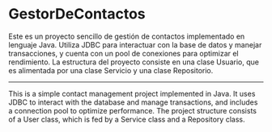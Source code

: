 # GestorDeContactos

Este es un proyecto sencillo de gestión de contactos implementado en lenguaje Java. Utiliza JDBC para interactuar con la base de datos y manejar transacciones, 
y cuenta con un pool de conexiones para optimizar el rendimiento. La estructura del proyecto consiste en una clase Usuario, que es alimentada por una clase Servicio
y una clase Repositorio.

--------------------------

This is a simple contact management project implemented in Java. It uses JDBC to interact with the database and manage transactions, 
and includes a connection pool to optimize performance. The project structure consists of a User class, which is fed by a Service class and a Repository class.

